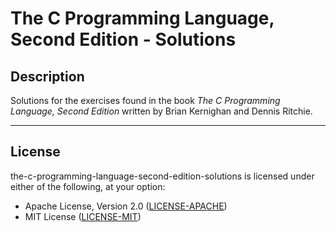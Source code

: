 # The C Programming Language, Second Edition - Solutions

## Description

Solutions for the exercises found in the book *The C Programming Language, Second Edition* written by Brian Kernighan and Dennis Ritchie.

---

## License

the-c-programming-language-second-edition-solutions is licensed under either of the following, at your option:

- Apache License, Version 2.0 ([LICENSE-APACHE](https://github.com/GiorgiBeriashvili/the-c-programming-language-second-edition-solutions/blob/master/LICENSE-APACHE "Copy of the Apache license (version 2.0)"))
- MIT License ([LICENSE-MIT](https://github.com/GiorgiBeriashvili/the-c-programming-language-second-edition-solutions/blob/master/LICENSE-MIT "Copy of the MIT license"))
